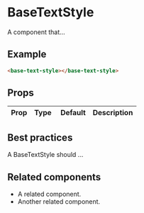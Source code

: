 # BaseTextStyle

A component that...

## Example

```html
<base-text-style></base-text-style>
```

## Props

Prop | Type | Default | Description
--- | --- | --- | ---

## Best practices

A BaseTextStyle should ...

## Related components

- A related component.
- Another related component.
